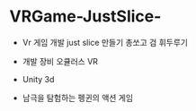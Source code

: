 # VRGame-JustSlice-

- Vr 게임 개발 just slice 만들기 총쏘고  검 휘두루기
- 개발 장비 오큘러스 VR
- Unity 3d

- 남극을 탐험하는 펭귄의 액션 게임
